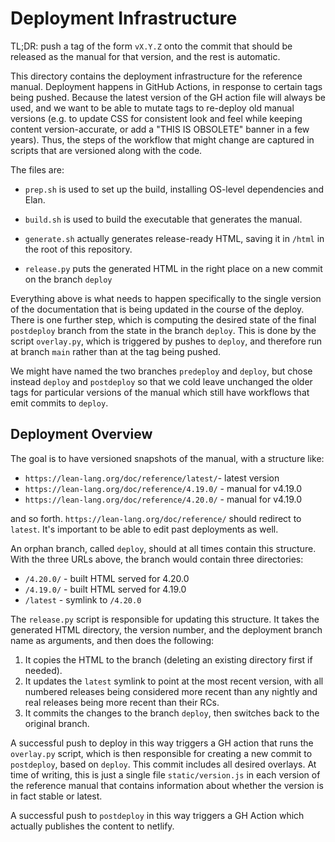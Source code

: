 # Deployment Infrastructure

TL;DR: push a tag of the form `vX.Y.Z` onto the commit that should be
released as the manual for that version, and the rest is automatic.

This directory contains the deployment infrastructure for the
reference manual. Deployment happens in GitHub Actions, in response to
certain tags being pushed. Because the latest version of the GH action
file will always be used, and we want to be able to mutate tags to
re-deploy old manual versions (e.g. to update CSS for consistent look
and feel while keeping content version-accurate, or add a "THIS IS
OBSOLETE" banner in a few years). Thus, the steps of the workflow that
might change are captured in scripts that are versioned along with the
code.

The files are:

* `prep.sh` is used to set up the build, installing OS-level
  dependencies and Elan.

* `build.sh` is used to build the executable that generates the
  manual.

* `generate.sh` actually generates release-ready HTML, saving it in
  `/html` in the root of this repository.

* `release.py` puts the generated HTML in the right place on a new commit
  on the branch `deploy`

Everything above is what needs to happen specifically to the single version
of the documentation that is being updated in the course of the deploy.
There is one further step, which is computing the desired state
of the final `postdeploy` branch from the state in the branch `deploy`.
This is done by the script `overlay.py`, which is triggered by pushes
to `deploy`, and therefore run at branch `main` rather than at the tag
being pushed.

We might have named the two branches `predeploy` and `deploy`, but
chose instead `deploy` and `postdeploy` so that we cold leave
unchanged the older tags for particular versions of the manual which
still have workflows that emit commits to `deploy`.

## Deployment Overview

The goal is to have versioned snapshots of the manual, with a structure like:

 * `https://lean-lang.org/doc/reference/latest/`- latest version
 * `https://lean-lang.org/doc/reference/4.19.0/` - manual for v4.19.0
 * `https://lean-lang.org/doc/reference/4.20.0/` - manual for v4.19.0

and so forth.  `https://lean-lang.org/doc/reference/` should redirect
to `latest`. It's important to be able to edit past deployments as well.

An orphan branch, called `deploy`, should at all times contain this
structure. With the three URLs above, the branch would contain three
directories:

 * `/4.20.0/` - built HTML served for 4.20.0
 * `/4.19.0/` - built HTML served for 4.19.0
 * `/latest` - symlink to `/4.20.0`

The `release.py` script is responsible for updating this structure. It
takes the generated HTML directory, the version number, and the
deployment branch name as arguments, and then does the following:
 1. It copies the HTML to the branch (deleting an existing directory
    first if needed).
 2. It updates the `latest` symlink to point at the most recent
    version, with all numbered releases being considered more recent
    than any nightly and real releases being more recent than their
    RCs.
 3. It commits the changes to the branch `deploy`, then switches
    back to the original branch.

A successful push to deploy in this way triggers a GH action that runs
the `overlay.py` script, which is then responsible for creating a new
commit to `postdeploy`, based on `deploy`. This commit includes all
desired overlays. At time of writing, this is just a single file
`static/version.js` in each version of the reference manual that
contains information about whether the version is in fact stable or
latest.

A successful push to `postdeploy` in this way triggers a GH Action
which actually publishes the content to netlify.
